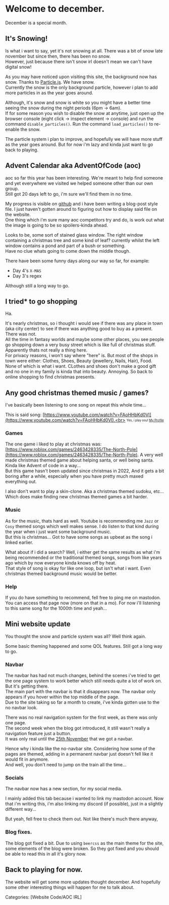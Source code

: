 # Welcome to december.
December is a special month.

## It's Snowing!
Is what i want to say, yet it's not snowing at all. There was a bit of snow late november but since then, there has been no snow. <br>
However, just because there isn't snow irl doesn't mean we can't have digital snow!

As you may have noticed upon visiting this site, the background now has snow. Thanks to [Particle.js](https://github.com/VincentGarreau/particles.js/). We have snow. <br>
Currently the snow is the only background particle, however i plan to add more particles in as the year goes around.

Although, it's snow and snow is white so you might have a better time seeing the snow during the night periods (6pm -> 6am). <br>
If for some reason you wish to disable the snow at anytime, just open up the browser console (eight click -> inspect element -> console) and run the command `disable_particles()`. Run the command `load_particles()` to re-enable the snow.

The particle system i plan to improve, and hopefully we will have more stuff as the year goes around. But for now i'm lazy and kinda just want to go back to playing.

## Advent Calendar aka AdventOfCode (aoc)
aoc so far this year has been interesting. We're meant to help find someone and yet everywhere we visited we helped someone other than our own group.<br>
Still got 20 days left to go, i'm sure we'll find them in no time.

My progress is visible on [github](https://github.com/dragmine149/DragAOC) and i have been writing a blog-post style file. I just haven't gotten around to figuring out how to display said file on the website. <br>
One thing which i'm sure many aoc competitors try and do, is work out what the image is going to be so spoilers-kinda ahead. <br>

Looks to be, some sort of stained glass window. The right window containing a christmas tree and some kind of leaf? currently whilst the left window contains a pond and part of a bush or something. <br>
Have no clue whats going to come down the middle though.

There have been some funny days along our way so far, for example:
- Day 4's `X-MAS`
- Day 3's regex

Although still a long way to go.

## I tried* to go shopping
Ha.

It's nearly christmas, so i thought i would see if there was any place in town (aka city center) to see if there was anything good to buy as a present. There was not. <br>
All the time in fantasy worlds and maybe some other places, you see people go shopping down a very busy street which is like full of christmas stuff. Apparently thats not really a thing here. <br>
For privacy reasons, i won't say where "here" is. But most of the shops in town were either: Clothes, Shoes, Beauty (jewellery, Nails, Hair), Food.<br>
None of which is what i want. CLothes and shoes don't make a good gift and no one in my family is kinda that into beauty. Annoying. So back to online shopping to find christmas presents.

## Any good christmas themed music / games?
I've basically been listening to one song on repeat this whole time... <br>

This is said song: [https://www.youtube.com/watch?v=FAoHHbKd0VI](https://www.youtube.com/watch?v=FAoHHbKd0VI).<br>
<sub><sup>Yes, i play osu! [My Profile](https://osu.ppy.sh/users/30188289)</sup></sub>

### Games
The one game i liked to play at christmas was: [https://www.roblox.com/games/2463428335/The-North-Pole](https://www.roblox.com/games/2463428335/The-North-Pole). A very well made christmas themed game about helping santa, or well being santa. <br>
Kinda like Advent of code in a way... <br>
But this game hasn't been updated since christmas in 2022, And it gets a bit boring after a while, especially when you have pretty much maxed everything out.

I also don't want to play a skin-clone. Aka a christmas themed sudoku, etc... Which does make finding new christmas themed games a bit harder.

### Music
As for the music, thats hard as well. Youtube is recommending me `Jazz` or `Cosy` themed songs which well makes sense. I do listen to that kind during the year when i just want some background music.<br>
But this is christmas... Got to have some songs as upbeat as the song i linked earlier. <br>

What about if i did a search? Well, i either get the same results as what i'm being recommended or the traditional themed songs, songs from like years ago which by now everyone kinda knows off by heat. <br>
That style of song is okay for like one loop, but isn't what i want. Even christmas themed background music would be better.

### Help
If you do have something to recommend, fell free to ping me on mastodon. You can access that page now (more on that in a mo).
For now i'll listening to this same song for the 1000th time and yeah...


## Mini website update
You thought the snow and particle system was all? Well think again.

Some basic theming happened and some QOL features. Still got a long way to go.

### Navbar
The navbar has had not much changes, behind the scenes i've tried to get the one page system to work better which still needs quite a lot of work on. But it's getting there. <br>
The main part with the navbar is that it disappears now. The navbar only appears if you hover within the top middle of the page. <br>
Due to the site taking so far a month to create, i've kinda gotten use to the no navbar look. <br>

There was no real navigation system for the first week, as there was only one page. <br>
The second week when the blog got introduced, it still wasn't really a navigation feature just a button. <br>
It was only real until the [25th November](https://github.com/dragmine149/dragmine149.github.io/commit/29519f84c30ee3b378b59888ad9d6d869ce746a0) that we got a navbar.

Hence why i kinda like the no-navbar site. Considering how some of the pages are themed, adding in a permanent navbar just doesn't fell like it would fit in anymore. <br>
And well, you don't need to jump on the train all the time...

### Socials
The navbar now has a new section, for my social media.

I mainly added this tab because i wanted to link my mastodon account. Now that i'm writing this, i'm also linking my discord (if possible), just in a slightly different way...

But yeah, fell free to check them out. Not like there's much there anyway,

### Blog fixes.
The blog got fixed a bit. Due to using `beercss` as the main theme for the site, some elements of the blog were broken. So they got fixed and you should be able to read this in all it's glory now.

## Back to playing for now.
The website will get some more updates thought december. And hopefully some other interesting things will happen for me to talk about.

Categories: [Website Code/AOC IRL]
